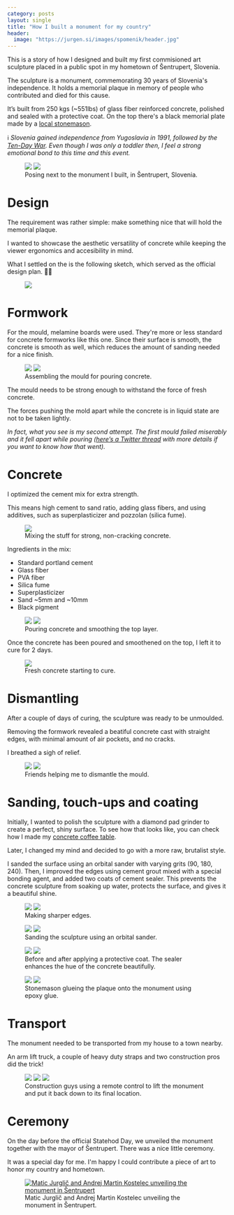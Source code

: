 ```yaml
---
category: posts
layout: single
title: "How I built a monument for my country"
header:
  image: "https://jurgen.si/images/spomenik/header.jpg"
---
```


This is a story of how I designed and built my first commisioned art sculpture placed in a public spot in my hometown of Šentrupert, Slovenia.

The sculpture is a monument, commemorating 30 years of Slovenia's independence. It holds a memorial plaque in memory of people who contributed and died for this cause.

It’s built from 250 kgs (~551lbs) of glass fiber reinforced concrete, polished and sealed with a protective coat. On the top there's a black memorial plate made by a [local stonemason](http://www.kamnosestvomeglic.si/).

ℹ️ _Slovenia gained independence from Yugoslavia in 1991, followed by the [Ten-Day War](https://en.wikipedia.org/wiki/Ten-Day_War). Even though I was only a toddler then, I feel a strong emotional bond to this time and this event._

<figure class="half">
    <a href="/images/spomenik/spomenik_sentrupert_slovenija_osamosvojitev.jpeg"><img src="/images/spomenik/spomenik_sentrupert_slovenija_osamosvojitev.jpeg"></a>
    <a href="/images/spomenik/spomenik_jurglic.jpeg"><img src="/images/spomenik/spomenik_jurglic.jpeg"></a>
    <figcaption>Posing next to the monument I built, in Šentrupert, Slovenia. </figcaption>
</figure>

# Design

The requirement was rather simple: make something nice that will hold the memorial plaque.

I wanted to showcase the aesthetic versatility of concrete while keeping the viewer ergonomics and accesibility in mind.

What I settled on the is the following sketch, which served as the official design plan. 🤷‍♂️

<figure class="half">
    <a href="/images/spomenik/sketch.jpeg"><img src="/images/spomenik/sketch.jpeg"></a>
    <!-- <a href="/images/spomenik/spomenik_sentrupert_slovenija_osamosvojitev.jpeg"><img src="/images/spomenik/spomenik_jurglic.jpeg"></a> -->
    <!-- <figcaption>Posing next to the monument I built, in Šentrupert, Slovenia.</figcaption> -->
</figure>

# Formwork

For the mould, melamine boards were used. They're more or less standard for concrete formworks like this one. Since their surface is smooth, the concrete is smooth as well, which reduces the amount of sanding needed for a nice finish.

<figure class="half">
    <a href="/images/spomenik/mould1.jpeg"><img src="/images/spomenik/mould1.jpeg"></a>
    <a href="/images/spomenik/mould2.jpeg"><img src="/images/spomenik/mould2.jpeg"></a>
    <figcaption>Assembling the mould for pouring concrete.</figcaption>
</figure>

The mould needs to be strong enough to withstand the force of fresh concrete.

The forces pushing the mold apart while the concrete is in liquid state are not to be taken lightly.

_In fact, what you see is my second attempt. The first mould failed miserably and it fell apart while pouring ([here’s a Twitter thread](https://twitter.com/matixmatix/status/1396183114221768704) with more details if you want to know how that went)._

# Concrete

I optimized the cement mix for extra strength.

This means high cement to sand ratio, adding glass fibers, and using additives, such as superplasticizer and pozzolan (silica fume).

<figure class="half">
    <a href="/images/spomenik/mix1.jpeg"><img src="/images/spomenik/mix1.jpeg"></a>
    <!-- <a href="/images/spomenik/mould2.jpeg"><img src="/images/spomenik/mould2.jpeg"></a> -->
    <figcaption>Mixing the stuff for strong, non-cracking concrete.</figcaption>
</figure>

Ingredients in the mix:

- Standard portland cement
- Glass fiber
- PVA fiber
- Silica fume
- Superplasticizer
- Sand ~5mm and ~10mm
- Black pigment

<figure class="half">
    <a href="/images/spomenik/pouring.jpg"><img src="/images/spomenik/pouring.jpg"></a>
    <a href="/images/spomenik/smoothening.jpeg"><img src="/images/spomenik/smoothening.jpeg"></a>
    <figcaption>Pouring concrete and smoothing the top layer.</figcaption>
</figure>

Once the concrete has been poured and smoothened on the top, I left it to cure for 2 days.

<figure class="half">
    <a href="/images/spomenik/curing.jpeg"><img src="/images/spomenik/curing.jpeg"></a>
    <figcaption>Fresh concrete starting to cure.</figcaption>
</figure>

# Dismantling

After a couple of days of curing, the sculpture was ready to be unmoulded.

Removing the formwork revealed a beatiful concrete cast with straight edges, with minimal amount of air pockets, and no cracks.

I breathed a sigh of relief.

<figure class="half">
  <a href="/images/spomenik/dismantling.jpeg"><img src="/images/spomenik/dismantling.jpeg"></a>
  <a href="/images/spomenik/dismantled.jpeg"><img src="/images/spomenik/dismantled.jpeg"></a>
  <figcaption>Friends helping me to dismantle the mould.</figcaption>
</figure>

# Sanding, touch-ups and coating

Initially, I wanted to polish the sculpture with a diamond pad grinder to create a perfect, shiny surface. To see how that looks like,
you can check how I made my [concrete coffee table](../concrete-coffee-table).

Later, I changed my mind and decided to go with a more raw, brutalist style.

I sanded the surface using an orbital sander with varying grits (90, 180, 240). Then, I improved the edges using cement grout mixed with a special
bonding agent, and added two coats of cement sealer. This prevents the concrete sculpture from soaking up water, protects the surface, and gives it a beautiful shine.

<figure class="half">
  <a href="/images/spomenik/edges.jpeg"><img src="/images/spomenik/edges.jpeg"></a>
  <a href="/images/spomenik/edge_grout.jpeg"><img src="/images/spomenik/edge_grout.jpeg"></a>
  <figcaption>Making sharper edges.</figcaption>
</figure>

<figure class="half">
  <a href="/images/spomenik/sanding.jpeg"><img src="/images/spomenik/sanding.jpeg"></a>
  <a href="/images/spomenik/sanding2.jpeg"><img src="/images/spomenik/sanding2.jpeg"></a>

  <figcaption>Sanding the sculpture using an orbital sander.</figcaption>
</figure>

<figure class="half">
  <a href="/images/spomenik/raw.jpeg"><img src="/images/spomenik/raw.jpeg"></a>
  <a href="/images/spomenik/coated_3.jpeg"><img src="/images/spomenik/coated_3.jpeg"></a>
  <figcaption>Before and after applying a protective coat. The sealer enhances the hue of the concrete beautifully.</figcaption>
</figure>

<figure class="half">
  <a href="/images/spomenik/plate_1.jpeg"><img src="/images/spomenik/plate_1.jpeg"></a>
  <a href="/images/spomenik/plate_2.jpeg"><img src="/images/spomenik/plate_2.jpeg"></a>

  <figcaption>Stonemason glueing the plaque onto the monument using epoxy glue.</figcaption>
</figure>

# Transport

The monument needed to be transported from my house to a town nearby.

An arm lift truck, a couple of heavy duty straps and two construction pros did the trick!

<figure class="half">
  <a href="/images/spomenik/transport_1.jpeg"><img src="/images/spomenik/transport_1.jpeg"></a>
  <a href="/images/spomenik/transport_2.jpeg"><img src="/images/spomenik/transport_2.jpeg"></a>
  <a href="/images/spomenik/transport_3.jpeg"><img src="/images/spomenik/transport_3.jpeg"></a>

  <figcaption>Construction guys using a remote control to lift the monument and put it back down to its final location.</figcaption>
</figure>

# Ceremony

On the day before the official Statehod Day, we unveiled the monument together with the mayor of Šentrupert. There was a nice little ceremony.

It was a special day for me. I'm happy I could contribute a piece of art to honor my country and hometown.

<figure class="">
  <a href="/images/spomenik/matic_jurglic_martin_kostelec_sentrupert.JPG"><img src="/images/spomenik/matic_jurglic_martin_kostelec_sentrupert.JPG" alt="Matic Jurglič and Andrej Martin Kostelec unveiling the monument in Šentrupert"></a>
  <figcaption>Matic Jurglič and Andrej Martin Kostelec unveiling the monument in Šentrupert.</figcaption>
</figure>
